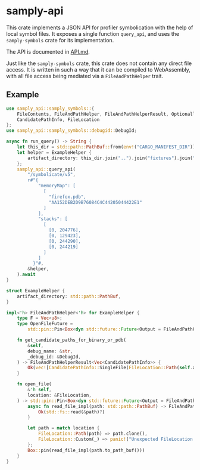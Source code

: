# samply-api

This crate implements a JSON API for profiler symbolication with the help of
local symbol files. It exposes a single function `query_api`, and uses the
`samply-symbols` crate for its implementation.

The API is documented in [API.md](../API.md).

Just like the `samply-symbols` crate, this crate does not contain any direct
file access. It is written in such a way that it can be compiled to
WebAssembly, with all file access being mediated via a `FileAndPathHelper`
trait.

## Example

```rust
use samply_api::samply_symbols::{
    FileContents, FileAndPathHelper, FileAndPathHelperResult, OptionallySendFuture,
    CandidatePathInfo, FileLocation
};
use samply_api::samply_symbols::debugid::DebugId;

async fn run_query() -> String {
    let this_dir = std::path::PathBuf::from(env!("CARGO_MANIFEST_DIR"));
    let helper = ExampleHelper {
        artifact_directory: this_dir.join("..").join("fixtures").join("win64-ci")
    };
    samply_api::query_api(
        "/symbolicate/v5",
        r#"{
            "memoryMap": [
              [
                "firefox.pdb",
                "AA152DEB2D9B76084C4C44205044422E1"
              ]
            ],
            "stacks": [
              [
                [0, 204776],
                [0, 129423],
                [0, 244290],
                [0, 244219]
              ]
            ]
          }"#,
        &helper,
    ).await
}

struct ExampleHelper {
    artifact_directory: std::path::PathBuf,
}

impl<'h> FileAndPathHelper<'h> for ExampleHelper {
    type F = Vec<u8>;
    type OpenFileFuture =
        std::pin::Pin<Box<dyn std::future::Future<Output = FileAndPathHelperResult<Self::F>> + 'h>>;

    fn get_candidate_paths_for_binary_or_pdb(
        &self,
        debug_name: &str,
        _debug_id: &DebugId,
    ) -> FileAndPathHelperResult<Vec<CandidatePathInfo>> {
        Ok(vec![CandidatePathInfo::SingleFile(FileLocation::Path(self.artifact_directory.join(debug_name)))])
    }

    fn open_file(
        &'h self,
        location: &FileLocation,
    ) -> std::pin::Pin<Box<dyn std::future::Future<Output = FileAndPathHelperResult<Self::F>> + 'h>> {
        async fn read_file_impl(path: std::path::PathBuf) -> FileAndPathHelperResult<Vec<u8>> {
            Ok(std::fs::read(&path)?)
        }

        let path = match location {
            FileLocation::Path(path) => path.clone(),
            FileLocation::Custom(_) => panic!("Unexpected FileLocation::Custom"),
        };
        Box::pin(read_file_impl(path.to_path_buf()))
    }
}
```
